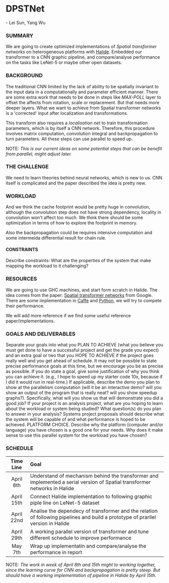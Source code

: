 # DPSTNet
\- Lei Sun, Yang Wu

### SUMMARY
We are going to create optimized implementations of *Spatial transformer networks* on heterogeneous platforms with [Halide](http://halide-lang.org/). Embedded our transformer to a CNN graphic pipeline, and compare/analyse performance on the tasks like LeNet-5 or maybe other open datasets.

### BACKGROUND
The traditional CNN limited by the lack of ability to be spatially invariant to the input data
in a computationally and parameter efficient manner. There are some extra work that needs to be done in steps like *MAX-POLL* layer to offset the affects from rotation, scale or replacement. But that needs more deeper layers. What we want to achieve from Spatial transformer networks is a 'corrected' input after localization and transformations. 

This transform also requires a *localisation net* to train transformation parameters, which is by itself a CNN network. Therefore, this procedure involves matrix computation, convolution integral and backpropagation to turn parameters. All these steps can use parallel to speed up. 

NOTE: *This is our current ideas on some potential steps that can be benefit from parallel, might adjust later.*

### THE CHALLENGE
We need to learn theories behind neural networks, which is new to us. CNN itself is complicated and the paper described the idea is pretty new.

### WORKLOAD
And we think the cache footprint would be pretty huge in convolution, although the convolution step does not have strong dependency, locality in convolution won't affect too much. We think there should be some optimization in terms of how to explore the footprint in memory. 

Also the backpropagation could be requires intensive computation and some intermeida differential result for chain rule.

#### CONSTRAINTS
Describe constraints: What are the properties of the system that make mapping the workload to it challenging?

### RESOURCES
We are going to use GHC machines, and start form scratch in Halide. The idea comes from the paper: [Spatial transformer networks](http://arxiv.org/pdf/1506.02025v3.pdf) from Google. There are some implementation in [Caffe](https://github.com/XiaoxiaoGuo/caffe-stn) and [Python](https://github.com/skaae/recurrent-spatial-transformer-code), we will try to compete their performance. 

We will add more reference if we find some useful reference paper/implementations. 

### GOALS AND DELIVERABLES
<!-- Describe the deliverables or goals of your project. -->

Separate your goals into what you PLAN TO ACHIEVE (what you believe you must get done to have a successful project and get the grade you expect) and an extra goal or two that you HOPE TO ACHIEVE if the project goes really well and you get ahead of schedule. It may not be possible to state precise performance goals at this time, but we encourage you be as precise as possible. If you do state a goal, give some justification of why you think you can achieve it. (e.g., I hope to speed up my starter code 10x, because if I did it would run in real-time.)
If applicable, describe the demo you plan to show at the parallelism computation (will it be an interactive demo? will you show an output of the program that is really neat? will you show speedup graphs?). Specifically, what will you show us that will demonstrate you did a good job?
If your project is an analysis project, what are you hoping to learn about the workload or system being studied? What question(s) do you plan to answer in your analysis?
Systems project proposals should describe what the system will be capable of and what performance is hoped to be achieved.
PLATFORM CHOICE. Describe why the platform (computer and/or language) you have chosen is a good one for your needs. Why does it make sense to use this parallel system for the workload you have chosen?

### SCHEDULE

| Time Line  | Goal          | 
|:----------:|:--------------| 
| April 8th  | Understand of mechanism behind the transformer and implemented a serial version of Spatial transformer networks in Halide | 
| April 15th | Connect Halide implementation to following graphic piple line on LeNet-5 dataset| 
| April 22nd | Analise the dependecy of transformer and the relation of following pipelines and build a prototype of prarllel version in Halide |
| April 29th | A working parallel version of transformer and tune different schedule to improve performance |
| May 7th    | Wrap up implementatin and compare/analyse the performance in report |

NOTE: *The work in week of April 8th and 15th might to working together, since the learning curve for CNN and backpropagation is pretty steep. But should have a working implementation of pipeline in Halide by April 15th.*
